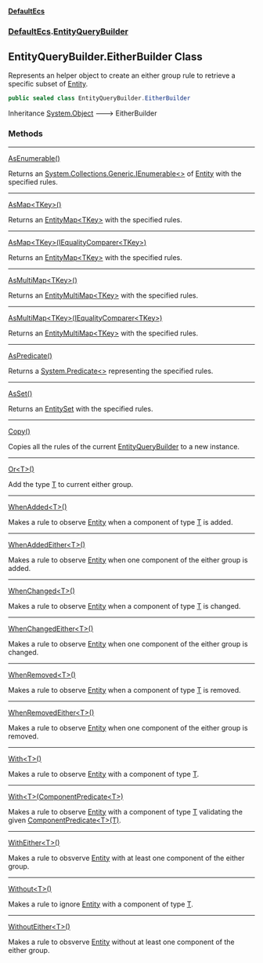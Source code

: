 #### [DefaultEcs](index.md 'index')
### [DefaultEcs](index.md#DefaultEcs 'DefaultEcs').[EntityQueryBuilder](EntityQueryBuilder.md 'DefaultEcs.EntityQueryBuilder')
## EntityQueryBuilder.EitherBuilder Class
Represents an helper object to create an either group rule to retrieve a specific subset of [Entity](Entity.md 'DefaultEcs.Entity').  
```csharp
public sealed class EntityQueryBuilder.EitherBuilder
```

Inheritance [System.Object](https://docs.microsoft.com/en-us/dotnet/api/System.Object 'System.Object') &#129106; EitherBuilder  
### Methods

***
[AsEnumerable()](EntityQueryBuilder_EitherBuilder_AsEnumerable().md 'DefaultEcs.EntityQueryBuilder.EitherBuilder.AsEnumerable()')

Returns an [System.Collections.Generic.IEnumerable&lt;&gt;](https://docs.microsoft.com/en-us/dotnet/api/System.Collections.Generic.IEnumerable-1 'System.Collections.Generic.IEnumerable`1') of [Entity](Entity.md 'DefaultEcs.Entity') with the specified rules.  

***
[AsMap&lt;TKey&gt;()](EntityQueryBuilder_EitherBuilder_AsMap_TKey_().md 'DefaultEcs.EntityQueryBuilder.EitherBuilder.AsMap&lt;TKey&gt;()')

Returns an [EntityMap&lt;TKey&gt;](EntityMap_TKey_.md 'DefaultEcs.EntityMap&lt;TKey&gt;') with the specified rules.  

***
[AsMap&lt;TKey&gt;(IEqualityComparer&lt;TKey&gt;)](EntityQueryBuilder_EitherBuilder_AsMap_TKey_(IEqualityComparer_TKey_).md 'DefaultEcs.EntityQueryBuilder.EitherBuilder.AsMap&lt;TKey&gt;(System.Collections.Generic.IEqualityComparer&lt;TKey&gt;)')

Returns an [EntityMap&lt;TKey&gt;](EntityMap_TKey_.md 'DefaultEcs.EntityMap&lt;TKey&gt;') with the specified rules.  

***
[AsMultiMap&lt;TKey&gt;()](EntityQueryBuilder_EitherBuilder_AsMultiMap_TKey_().md 'DefaultEcs.EntityQueryBuilder.EitherBuilder.AsMultiMap&lt;TKey&gt;()')

Returns an [EntityMultiMap&lt;TKey&gt;](EntityMultiMap_TKey_.md 'DefaultEcs.EntityMultiMap&lt;TKey&gt;') with the specified rules.  

***
[AsMultiMap&lt;TKey&gt;(IEqualityComparer&lt;TKey&gt;)](EntityQueryBuilder_EitherBuilder_AsMultiMap_TKey_(IEqualityComparer_TKey_).md 'DefaultEcs.EntityQueryBuilder.EitherBuilder.AsMultiMap&lt;TKey&gt;(System.Collections.Generic.IEqualityComparer&lt;TKey&gt;)')

Returns an [EntityMultiMap&lt;TKey&gt;](EntityMultiMap_TKey_.md 'DefaultEcs.EntityMultiMap&lt;TKey&gt;') with the specified rules.  

***
[AsPredicate()](EntityQueryBuilder_EitherBuilder_AsPredicate().md 'DefaultEcs.EntityQueryBuilder.EitherBuilder.AsPredicate()')

Returns a [System.Predicate&lt;&gt;](https://docs.microsoft.com/en-us/dotnet/api/System.Predicate-1 'System.Predicate`1') representing the specified rules.  

***
[AsSet()](EntityQueryBuilder_EitherBuilder_AsSet().md 'DefaultEcs.EntityQueryBuilder.EitherBuilder.AsSet()')

Returns an [EntitySet](EntitySet.md 'DefaultEcs.EntitySet') with the specified rules.  

***
[Copy()](EntityQueryBuilder_EitherBuilder_Copy().md 'DefaultEcs.EntityQueryBuilder.EitherBuilder.Copy()')

Copies all the rules of the current [EntityQueryBuilder](EntityQueryBuilder.md 'DefaultEcs.EntityQueryBuilder') to a new instance.  

***
[Or&lt;T&gt;()](EntityQueryBuilder_EitherBuilder_Or_T_().md 'DefaultEcs.EntityQueryBuilder.EitherBuilder.Or&lt;T&gt;()')

Add the type [T](EntityQueryBuilder_EitherBuilder_Or_T_().md#DefaultEcs_EntityQueryBuilder_EitherBuilder_Or_T_()_T 'DefaultEcs.EntityQueryBuilder.EitherBuilder.Or&lt;T&gt;().T') to current either group.  

***
[WhenAdded&lt;T&gt;()](EntityQueryBuilder_EitherBuilder_WhenAdded_T_().md 'DefaultEcs.EntityQueryBuilder.EitherBuilder.WhenAdded&lt;T&gt;()')

Makes a rule to observe [Entity](Entity.md 'DefaultEcs.Entity') when a component of type [T](EntityQueryBuilder_EitherBuilder_WhenAdded_T_().md#DefaultEcs_EntityQueryBuilder_EitherBuilder_WhenAdded_T_()_T 'DefaultEcs.EntityQueryBuilder.EitherBuilder.WhenAdded&lt;T&gt;().T') is added.  

***
[WhenAddedEither&lt;T&gt;()](EntityQueryBuilder_EitherBuilder_WhenAddedEither_T_().md 'DefaultEcs.EntityQueryBuilder.EitherBuilder.WhenAddedEither&lt;T&gt;()')

Makes a rule to observe [Entity](Entity.md 'DefaultEcs.Entity') when one component of the either group is added.  

***
[WhenChanged&lt;T&gt;()](EntityQueryBuilder_EitherBuilder_WhenChanged_T_().md 'DefaultEcs.EntityQueryBuilder.EitherBuilder.WhenChanged&lt;T&gt;()')

Makes a rule to observe [Entity](Entity.md 'DefaultEcs.Entity') when a component of type [T](EntityQueryBuilder_EitherBuilder_WhenChanged_T_().md#DefaultEcs_EntityQueryBuilder_EitherBuilder_WhenChanged_T_()_T 'DefaultEcs.EntityQueryBuilder.EitherBuilder.WhenChanged&lt;T&gt;().T') is changed.  

***
[WhenChangedEither&lt;T&gt;()](EntityQueryBuilder_EitherBuilder_WhenChangedEither_T_().md 'DefaultEcs.EntityQueryBuilder.EitherBuilder.WhenChangedEither&lt;T&gt;()')

Makes a rule to observe [Entity](Entity.md 'DefaultEcs.Entity') when one component of the either group is changed.  

***
[WhenRemoved&lt;T&gt;()](EntityQueryBuilder_EitherBuilder_WhenRemoved_T_().md 'DefaultEcs.EntityQueryBuilder.EitherBuilder.WhenRemoved&lt;T&gt;()')

Makes a rule to observe [Entity](Entity.md 'DefaultEcs.Entity') when a component of type [T](EntityQueryBuilder_EitherBuilder_WhenRemoved_T_().md#DefaultEcs_EntityQueryBuilder_EitherBuilder_WhenRemoved_T_()_T 'DefaultEcs.EntityQueryBuilder.EitherBuilder.WhenRemoved&lt;T&gt;().T') is removed.  

***
[WhenRemovedEither&lt;T&gt;()](EntityQueryBuilder_EitherBuilder_WhenRemovedEither_T_().md 'DefaultEcs.EntityQueryBuilder.EitherBuilder.WhenRemovedEither&lt;T&gt;()')

Makes a rule to observe [Entity](Entity.md 'DefaultEcs.Entity') when one component of the either group is removed.  

***
[With&lt;T&gt;()](EntityQueryBuilder_EitherBuilder_With_T_().md 'DefaultEcs.EntityQueryBuilder.EitherBuilder.With&lt;T&gt;()')

Makes a rule to observe [Entity](Entity.md 'DefaultEcs.Entity') with a component of type [T](EntityQueryBuilder_EitherBuilder_With_T_().md#DefaultEcs_EntityQueryBuilder_EitherBuilder_With_T_()_T 'DefaultEcs.EntityQueryBuilder.EitherBuilder.With&lt;T&gt;().T').  

***
[With&lt;T&gt;(ComponentPredicate&lt;T&gt;)](EntityQueryBuilder_EitherBuilder_With_T_(ComponentPredicate_T_).md 'DefaultEcs.EntityQueryBuilder.EitherBuilder.With&lt;T&gt;(DefaultEcs.ComponentPredicate&lt;T&gt;)')

Makes a rule to observe [Entity](Entity.md 'DefaultEcs.Entity') with a component of type [T](EntityQueryBuilder_EitherBuilder_With_T_(ComponentPredicate_T_).md#DefaultEcs_EntityQueryBuilder_EitherBuilder_With_T_(DefaultEcs_ComponentPredicate_T_)_T 'DefaultEcs.EntityQueryBuilder.EitherBuilder.With&lt;T&gt;(DefaultEcs.ComponentPredicate&lt;T&gt;).T') validating the given [ComponentPredicate&lt;T&gt;(T)](ComponentPredicate_T_(T).md 'DefaultEcs.ComponentPredicate&lt;T&gt;(T)').  

***
[WithEither&lt;T&gt;()](EntityQueryBuilder_EitherBuilder_WithEither_T_().md 'DefaultEcs.EntityQueryBuilder.EitherBuilder.WithEither&lt;T&gt;()')

Makes a rule to obsverve [Entity](Entity.md 'DefaultEcs.Entity') with at least one component of the either group.  

***
[Without&lt;T&gt;()](EntityQueryBuilder_EitherBuilder_Without_T_().md 'DefaultEcs.EntityQueryBuilder.EitherBuilder.Without&lt;T&gt;()')

Makes a rule to ignore [Entity](Entity.md 'DefaultEcs.Entity') with a component of type [T](EntityQueryBuilder_EitherBuilder_Without_T_().md#DefaultEcs_EntityQueryBuilder_EitherBuilder_Without_T_()_T 'DefaultEcs.EntityQueryBuilder.EitherBuilder.Without&lt;T&gt;().T').  

***
[WithoutEither&lt;T&gt;()](EntityQueryBuilder_EitherBuilder_WithoutEither_T_().md 'DefaultEcs.EntityQueryBuilder.EitherBuilder.WithoutEither&lt;T&gt;()')

Makes a rule to obsverve [Entity](Entity.md 'DefaultEcs.Entity') without at least one component of the either group.  
